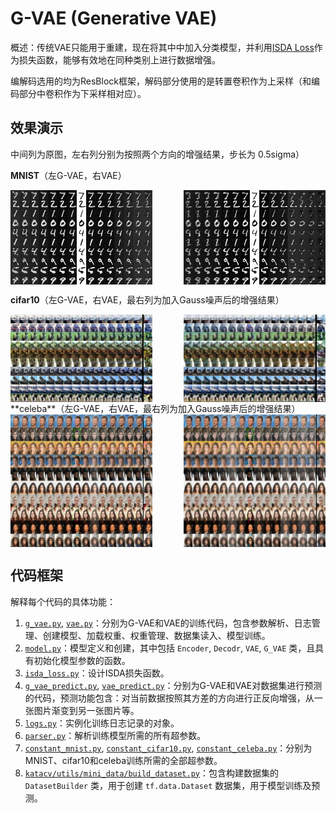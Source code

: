 # G-VAE (Generative VAE)

概述：传统VAE只能用于重建，现在将其中中加入分类模型，并利用[ISDA Loss](https://zhuanlan.zhihu.com/p/344953635?utm_id=0)作为损失函数，能够有效地在同种类别上进行数据增强。

编解码选用的均为ResBlock框架，解码部分使用的是转置卷积作为上采样（和编码部分中卷积作为下采样相对应）。

## 效果演示

中间列为原图，左右列分别为按照两个方向的增强结果，步长为 0.5sigma）

**MNIST**（左G-VAE，右VAE）

<div style="display: flex; flex-wrap: nowrap; justify-content: space-between;">
    <img src="../../archives/figures/G-VAE_MNIST_aug.jpg" alt="G-VAE对MNIST进行数据增强" width="45%" />
    <img src="../../archives/figures/VAE_MNIST_aug.jpg" alt="VAE对MNIST进行数据增强" width="45%" />
</div>


**cifar10**（左G-VAE，右VAE，最右列为加入Gauss噪声后的增强结果）

<div style="display: flex; flex-wrap: nowrap; justify-content: space-between;">
    <img src="../../archives/figures/G-VAE_cifar10_aug.jpg" alt="G-VAE对MNIST进行数据增强" width="45%" />
    <img src="../../archives/figures/VAE_cifar10_aug.jpg" alt="VAE对MNIST进行数据增强" width="45%" />
</div>
**celeba**（左G-VAE，右VAE，最右列为加入Gauss噪声后的增强结果）

<div style="display: flex; flex-wrap: nowrap; justify-content: space-between;">
    <img src="../../archives/figures/G-VAE_celeba_aug.jpg" alt="G-VAE对MNIST进行数据增强" width="45%" />
    <img src="../../archives/figures/VAE_celeba_aug.jpg" alt="VAE对MNIST进行数据增强" width="45%" />
</div>

## 代码框架

解释每个代码的具体功能：

1. [`g_vae.py`](/katacv/G_VAE/g_vae.py), [`vae.py`](/katacv/G_VAE/vae.py)：分别为G-VAE和VAE的训练代码，包含参数解析、日志管理、创建模型、加载权重、权重管理、数据集读入、模型训练。
2. [`model.py`](/katacv/G_VAE/model.py)：模型定义和创建，其中包括 `Encoder`, `Decodr`, `VAE`, `G_VAE` 类，且具有初始化模型参数的函数。
3. [`isda_loss.py`](/katacv/G_VAE/isda_loss.py)：设计ISDA损失函数。
4. [`g_vae_predict.py`](/katacv/G_VAE/g_vae_predict.py), [`vae_predict.py`](/katacv/G_VAE/vae_predict.py)：分别为G-VAE和VAE对数据集进行预测的代码，预测功能包含：对当前数据按照其方差的方向进行正反向增强，从一张图片渐变到另一张图片等。
5. [`logs.py`](/katacv/G_VAE/logs.py)：实例化训练日志记录的对象。
6. [`parser.py`](/katacv/G_VAE/parser.py)：解析训练模型所需的所有超参数。
7. [`constant_mnist.py`](/katacv/G_VAE/constant_mnist.py), [`constant_cifar10.py`](/katacv/G_VAE/constant_cifar10.py), [`constant_celeba.py`](/katacv/G_VAE/constant_celeba.py)：分别为MNIST、cifar10和celeba训练所需的全部超参数。
8. [`katacv/utils/mini_data/build_dataset.py`](/katacv/utils/mini_data/build_dataset.py)：包含构建数据集的 `DatasetBuilder` 类，用于创建 `tf.data.Dataset` 数据集，用于模型训练及预测。

